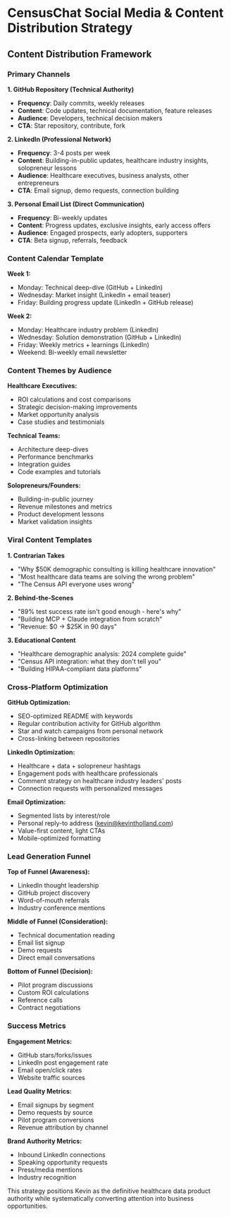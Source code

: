 # CensusChat Social Media & Content Distribution Strategy

## Content Distribution Framework

### **Primary Channels**

**1. GitHub Repository (Technical Authority)**
- **Frequency**: Daily commits, weekly releases
- **Content**: Code updates, technical documentation, feature releases
- **Audience**: Developers, technical decision makers
- **CTA**: Star repository, contribute, fork

**2. LinkedIn (Professional Network)**  
- **Frequency**: 3-4 posts per week
- **Content**: Building-in-public updates, healthcare industry insights, solopreneur lessons
- **Audience**: Healthcare executives, business analysts, other entrepreneurs
- **CTA**: Email signup, demo requests, connection building

**3. Personal Email List (Direct Communication)**
- **Frequency**: Bi-weekly updates
- **Content**: Progress updates, exclusive insights, early access offers  
- **Audience**: Engaged prospects, early adopters, supporters
- **CTA**: Beta signup, referrals, feedback

### **Content Calendar Template**

**Week 1:**
- Monday: Technical deep-dive (GitHub + LinkedIn)
- Wednesday: Market insight (LinkedIn + email teaser)  
- Friday: Building progress update (LinkedIn + GitHub release)

**Week 2:**
- Monday: Healthcare industry problem (LinkedIn)
- Wednesday: Solution demonstration (GitHub + LinkedIn)
- Friday: Weekly metrics + learnings (LinkedIn)
- Weekend: Bi-weekly email newsletter

### **Content Themes by Audience**

**Healthcare Executives:**
- ROI calculations and cost comparisons
- Strategic decision-making improvements
- Market opportunity analysis
- Case studies and testimonials

**Technical Teams:**
- Architecture deep-dives
- Performance benchmarks  
- Integration guides
- Code examples and tutorials

**Solopreneurs/Founders:**
- Building-in-public journey
- Revenue milestones and metrics
- Product development lessons
- Market validation insights

### **Viral Content Templates**

**1. Contrarian Takes**
- "Why $50K demographic consulting is killing healthcare innovation"
- "Most healthcare data teams are solving the wrong problem"
- "The Census API everyone uses wrong"

**2. Behind-the-Scenes**
- "89% test success rate isn't good enough - here's why"
- "Building MCP + Claude integration from scratch"
- "Revenue: $0 → $25K in 90 days"

**3. Educational Content**
- "Healthcare demographic analysis: 2024 complete guide"
- "Census API integration: what they don't tell you"
- "Building HIPAA-compliant data platforms"

### **Cross-Platform Optimization**

**GitHub Optimization:**
- SEO-optimized README with keywords
- Regular contribution activity for GitHub algorithm
- Star and watch campaigns from personal network
- Cross-linking between repositories

**LinkedIn Optimization:**
- Healthcare + data + solopreneur hashtags
- Engagement pods with healthcare professionals
- Comment strategy on healthcare industry leaders' posts
- Connection requests with personalized messages

**Email Optimization:**
- Segmented lists by interest/role
- Personal reply-to address (kevin@kevintholland.com)
- Value-first content, light CTAs
- Mobile-optimized formatting

### **Lead Generation Funnel**

**Top of Funnel (Awareness):**
- LinkedIn thought leadership
- GitHub project discovery
- Word-of-mouth referrals
- Industry conference mentions

**Middle of Funnel (Consideration):**
- Technical documentation reading
- Email list signup
- Demo requests
- Direct email conversations

**Bottom of Funnel (Decision):**
- Pilot program discussions
- Custom ROI calculations
- Reference calls
- Contract negotiations

### **Success Metrics**

**Engagement Metrics:**
- GitHub stars/forks/issues
- LinkedIn post engagement rate
- Email open/click rates
- Website traffic sources

**Lead Quality Metrics:**
- Email signups by segment
- Demo requests by source
- Pilot program conversions
- Revenue attribution by channel

**Brand Authority Metrics:**
- Inbound LinkedIn connections
- Speaking opportunity requests
- Press/media mentions
- Industry recognition

This strategy positions Kevin as the definitive healthcare data product authority while systematically converting attention into business opportunities.